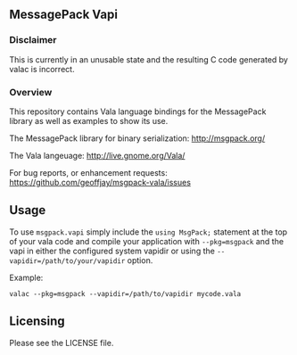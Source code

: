 ## MessagePack Vapi

### Disclaimer

This is currently in an unusable state and the resulting C code generated by
valac is incorrect.

### Overview

This repository contains Vala language bindings for the MessagePack library as
well as examples to show its use.

The MessagePack library for binary serialization:
    <http://msgpack.org/>

The Vala langeuage:
    <http://live.gnome.org/Vala/>

For bug reports, or enhancement requests:
    <https://github.com/geoffjay/msgpack-vala/issues>

Usage
-----

To use `msgpack.vapi` simply include the `using MsgPack;` statement at the top
of your vala code and compile your application with `--pkg=msgpack` and the
vapi in either the configured system vapidir or using the
`--vapidir=/path/to/your/vapidir` option.

Example:

    valac --pkg=msgpack --vapidir=/path/to/vapidir mycode.vala

Licensing
---------

Please see the LICENSE file.
